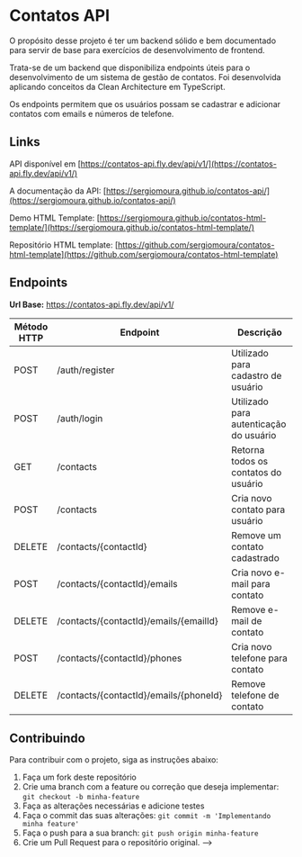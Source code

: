 # Contatos API

O propósito desse projeto é ter um backend sólido e bem documentado para servir de base para exercícios de desenvolvimento de frontend.

Trata-se de um backend que disponibiliza endpoints úteis para o desenvolvimento de um sistema de gestão de contatos. Foi desenvolvida aplicando conceitos da Clean Architecture em TypeScript.

Os endpoints permitem que os usuários possam se cadastrar e adicionar contatos com emails e números de telefone.

## Links

API disponível em [https://contatos-api.fly.dev/api/v1/](https://contatos-api.fly.dev/api/v1/)

A documentação da API: [https://sergiomoura.github.io/contatos-api/](https://sergiomoura.github.io/contatos-api/)

Demo HTML Template: [https://sergiomoura.github.io/contatos-html-template/](https://sergiomoura.github.io/contatos-html-template/)

Repositório HTML template: [https://github.com/sergiomoura/contatos-html-template](https://github.com/sergiomoura/contatos-html-template)


 ## Endpoints

**Url Base:** https://contatos-api.fly.dev/api/v1/

| Método HTTP | Endpoint | Descrição |
| --- | --- | --- |
| POST | /auth/register | Utilizado para cadastro de usuário |
| POST | /auth/login | Utilizado para autenticação do usuário |
| GET | /contacts | Retorna todos os contatos do usuário |
| POST | /contacts | Cria novo contato para usuário |
| DELETE | /contacts/{contactId} | Remove um contato cadastrado |
| POST | /contacts/{contactId}/emails | Cria novo e-mail para contato |
| DELETE | /contacts/{contactId}/emails/{emailId} | Remove e-mail de contato |
| POST | /contacts/{contactId}/phones | Cria novo telefone para contato |
| DELETE | /contacts/{contactId}/emails/{phoneId} | Remove telefone de contato |


<!-- ## Roadmap

A seguir estão os próximos passos para o desenvolvimento da API: -->

<!-- - Adição de autenticação de usuários
- Implementação de filtros de busca para os contatos
- Integração com outras APIs de serviços de mensagens -->

<!-- ## Rodando localmente -->

<!-- Para rodar a API localmente, siga as instruções abaixo:

1. Clone este repositório: `git clone https://github.com/sergiomoura/contatos-api.git`
2. Instale as dependências: `npm install`
3. Crie um arquivo `.env` na raiz do projeto com as seguintes variáveis de ambiente:
    - `PORT`: Porta em que o servidor irá rodar (por padrão, utiliza a porta 3000)
    - `MONGO_URI`: URL de conexão com o banco de dados MongoDB
    - `JWT_SECRET`: Chave secreta para geração de tokens JWT de autenticação
4. Inicie o servidor: `npm start` -->

## Contribuindo

Para contribuir com o projeto, siga as instruções abaixo:

1. Faça um fork deste repositório
2. Crie uma branch com a feature ou correção que deseja implementar: `git checkout -b minha-feature`
3. Faça as alterações necessárias e adicione testes
4. Faça o commit das suas alterações: `git commit -m 'Implementando minha feature'`
5. Faça o push para a sua branch: `git push origin minha-feature`
6. Crie um Pull Request para o repositório original. -->
